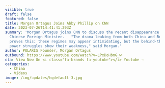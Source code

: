 ```yaml
---
visible: true
draft: false
featured: false
title: Morgan Ortagus Joins Abby Phillip on CNN
date: 2023-07-26T14:41:41.293Z
summary: 'Morgan Ortagus joins CNN to discuss the recent disappearance of the
  Chinese Foreign Minister.   "The drama leaking from both China and Russia
  proves this: these regimes may appear intimidating, but the behind-the-scenes
  power struggles show their weakness," said Morgan.'
author: POLARIS Founder, Morgan Ortagus
outbound: https://www.youtube.com/watch?v=LPxDoHbmG_w
cta: View Now On <i class="fa-brands fa-youtube"></i> Youtube →
categories:
  - China
  - Videos
image: /img/updates/hqdefault-3.jpg
---
```

